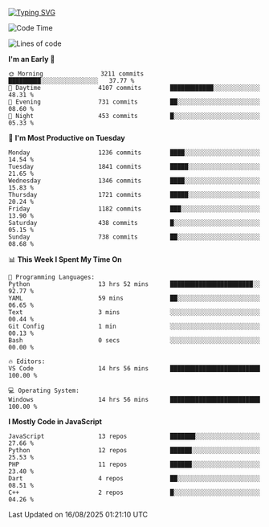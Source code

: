 [![Typing SVG](https://readme-typing-svg.demolab.com?font=Fira+Code&pause=1000&color=F7F7F7&random=false&width=435&lines=Hi+%F0%9F%91%8B%2C+I'm+Rafiu+Sidqi;Junior+Backend+Developer)](https://git.io/typing-svg)
<!--START_SECTION:waka-->
![Code Time](http://img.shields.io/badge/Code%20Time-855%20hrs%205%20mins-blue)

![Lines of code](https://img.shields.io/badge/From%20Hello%20World%20I%27ve%20Written-2.6%20million%20lines%20of%20code-blue)

**I'm an Early 🐤** 

```text
🌞 Morning                3211 commits        █████████░░░░░░░░░░░░░░░░   37.77 % 
🌆 Daytime                4107 commits        ████████████░░░░░░░░░░░░░   48.31 % 
🌃 Evening                731 commits         ██░░░░░░░░░░░░░░░░░░░░░░░   08.60 % 
🌙 Night                  453 commits         █░░░░░░░░░░░░░░░░░░░░░░░░   05.33 % 
```
📅 **I'm Most Productive on Tuesday** 

```text
Monday                   1236 commits        ████░░░░░░░░░░░░░░░░░░░░░   14.54 % 
Tuesday                  1841 commits        █████░░░░░░░░░░░░░░░░░░░░   21.65 % 
Wednesday                1346 commits        ████░░░░░░░░░░░░░░░░░░░░░   15.83 % 
Thursday                 1721 commits        █████░░░░░░░░░░░░░░░░░░░░   20.24 % 
Friday                   1182 commits        ███░░░░░░░░░░░░░░░░░░░░░░   13.90 % 
Saturday                 438 commits         █░░░░░░░░░░░░░░░░░░░░░░░░   05.15 % 
Sunday                   738 commits         ██░░░░░░░░░░░░░░░░░░░░░░░   08.68 % 
```


📊 **This Week I Spent My Time On** 

```text
💬 Programming Languages: 
Python                   13 hrs 52 mins      ███████████████████████░░   92.77 % 
YAML                     59 mins             ██░░░░░░░░░░░░░░░░░░░░░░░   06.65 % 
Text                     3 mins              ░░░░░░░░░░░░░░░░░░░░░░░░░   00.44 % 
Git Config               1 min               ░░░░░░░░░░░░░░░░░░░░░░░░░   00.13 % 
Bash                     0 secs              ░░░░░░░░░░░░░░░░░░░░░░░░░   00.00 % 

🔥 Editors: 
VS Code                  14 hrs 56 mins      █████████████████████████   100.00 % 

💻 Operating System: 
Windows                  14 hrs 56 mins      █████████████████████████   100.00 % 
```

**I Mostly Code in JavaScript** 

```text
JavaScript               13 repos            ███████░░░░░░░░░░░░░░░░░░   27.66 % 
Python                   12 repos            ██████░░░░░░░░░░░░░░░░░░░   25.53 % 
PHP                      11 repos            ██████░░░░░░░░░░░░░░░░░░░   23.40 % 
Dart                     4 repos             ██░░░░░░░░░░░░░░░░░░░░░░░   08.51 % 
C++                      2 repos             █░░░░░░░░░░░░░░░░░░░░░░░░   04.26 % 
```




 Last Updated on 16/08/2025 01:21:10 UTC
<!--END_SECTION:waka-->

